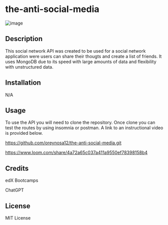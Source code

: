 # the-anti-social-media

![image](https://github.com/oreynosa12/the-anti-social-media/assets/121472588/84023ff9-0f26-4158-85f7-36ad8e46b9f6)

## Description

This social network API was created to be used for a social network application were users can share their thougts and create a list of friends. It uses  MongoDB due to its speed with large amounts of data and flexibility with unstructured data. 


## Installation

N/A

## Usage

To use the API you will need to clone the repository. Once clone you can test the routes by using insomnia or postman. A link to an instructional video is provided below.

https://github.com/oreynosa12/the-anti-social-media.git

https://www.loom.com/share/4a72a65c037a411a9550ef78398158b4

## Credits

edX Bootcamps  

ChatGPT

## License

MIT License
